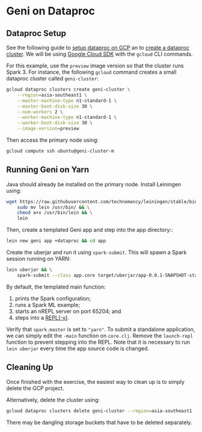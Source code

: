 # Geni on Dataproc

## Dataproc Setup

See the following guide to [setup dataproc on GCP](https://cloud.google.com/solutions/monte-carlo-methods-with-hadoop-spark) an to [create a dataproc cluster](https://cloud.google.com/dataproc/docs/guides/create-cluster#creating_a_cloud_dataproc_cluster). We will be using [Google Cloud SDK](https://cloud.google.com/sdk/install) with the `gcloud` CLI commands.

For this example, use the `preview` image version so that the cluster runs Spark 3. For instance, the following `gcloud` command creates a small dataproc cluster called `geni-cluster`:

```bash
gcloud dataproc clusters create geni-cluster \
    --region=asia-southeast1 \
    --master-machine-type n1-standard-1 \
    --master-boot-disk-size 30 \
    --num-workers 2 \
    --worker-machine-type n1-standard-1 \
    --worker-boot-disk-size 30 \
    --image-version=preview
```

Then access the primary node using:

```bash
gcloud compute ssh ubuntu@geni-cluster-m
```

## Running Geni on Yarn

Java should already be installed on the primary node. Install Leiningen using:

```bash
wget https://raw.githubusercontent.com/technomancy/leiningen/stable/bin/lein && \
    sudo mv lein /usr/bin/ && \
    chmod a+x /usr/bin/lein && \
    lein
```

Then, create a templated Geni app and step into the app directory::

```bash
lein new geni app +dataproc && cd app
```

Create the uberjar and run it using `spark-submit`. This will spawn a Spark session running on YARN:

```bash
lein uberjar && \
    spark-submit --class app.core target/uberjar/app-0.0.1-SNAPSHOT-standalone.jar
```

By default, the templated main function:

1. prints the Spark configuration;
2. runs a Spark ML example;
3. starts an nREPL server on port 65204; and
4. steps into a [REPL(-y)](https://github.com/trptcolin/reply).

Verify that `spark.master` is set to `"yarn"`. To submit a standalone application, we can simply edit the `-main` function on `core.clj`. Remove the `launch-repl` function to prevent stepping into the REPL. Note that it is necessary to run `lein uberjar` every time the app source code is changed.

## Cleaning Up

Once finished with the exercise, the easiest way to clean up is to simply delete the GCP project.

Alternatively, delete the cluster using:

```bash
gcloud dataproc clusters delete geni-cluster --region=asia-southeast1
```

There may be dangling storage buckets that have to be deleted separately.
